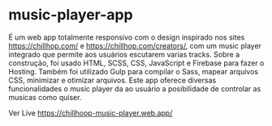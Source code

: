 # music-player-app
É um web app totalmente responsivo com o design inspirado nos sites https://chillhop.com/ e https://chillhop.com/creators/, 
com um music player integrado que permite aos usuários escutarem varias tracks.
Sobre a construção, foi usado HTML, SCSS, CSS, JavaScript e Firebase para fazer o Hosting. 
Também foi utilizado Gulp para compilar o Sass, mapear arquivos CSS, minimizar e otimizar arquivos.
Este app oferece diversas funcionalidades o music player da ao usuário a posibilidade de controlar as musicas como quiser.

Ver Live https://chillhoop-music-player.web.app/
